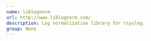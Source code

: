 ```yaml
---
name: liblognorm
url: http://www.liblognorm.com/
description: Log normalization library for rsyslog.
group: None
---
```

